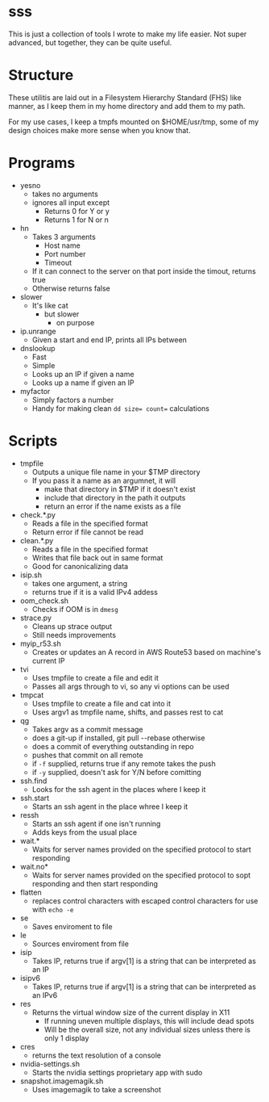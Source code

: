 # sss

This is just a collection of tools I wrote to make my life easier. 
Not super advanced, but together, they can be quite useful.


# Structure
These utilitis are laid out in a Filesystem Hierarchy Standard (FHS) like manner, as I keep them in my home directory and add them to my path.

For my use cases, I keep a tmpfs mounted on $HOME/usr/tmp, some of my design choices make more sense when you know that.

# Programs
- yesno
  - takes no arguments
  - ignores all input except
    - Returns 0 for Y or y
    - Returns 1 for N or n
- hn
  - Takes 3 arguments
    - Host name
    - Port number
    - Timeout
  - If it can connect to the server on that port inside the timout, returns true
  - Otherwise returns false
- slower
  - It's like cat
    - but slower
      - on purpose
- ip.unrange
  - Given a start and end IP, prints all IPs between
- dnslookup
  - Fast
  - Simple
  - Looks up an IP if given a name
  - Looks up a name if given an IP
- myfactor
  - Simply factors a number
  - Handy for making clean `dd size= count=` calculations

# Scripts

- tmpfile
  - Outputs a unique file name in your $TMP directory
  - If you pass it a name as an argumnet, it will 
    - make that directory in $TMP if it doesn't exist
    - include that directory in the path it outputs
    - return an error if the name exists as a file
- check.*.py
  - Reads a file in the specified format
  - Return error if file cannot be read
- clean.*.py
  - Reads a file in the specified format
  - Writes that file back out in same format
  - Good for canonicalizing data
- isip.sh
  - takes one argument, a string
  - returns true if it is a valid IPv4 addess
- oom_check.sh
  - Checks if OOM is in `dmesg`
- strace.py
  - Cleans up strace output
  - Still needs improvements
- myip_r53.sh
  - Creates or updates an A record in AWS Route53 based on machine's current IP
- tvi
  - Uses tmpfile to create a file and edit it
  - Passes all args through to vi, so any vi options can be used
- tmpcat
  - Uses tmpfile to create a file and cat into it
  - Uses argv1 as tmpfile name, shifts, and passes rest to cat
- qg
  - Takes argv as a commit message
  - does a git-up if installed, git pull --rebase otherwise
  - does a commit of everything outstanding in repo
  - pushes that commit on all remote
  - if `-f` supplied, returns true if any remote takes the push
  - if `-y` supplied, doesn't ask for Y/N before comitting
- ssh.find
  - Looks for the ssh agent in the places where I keep it
- ssh.start
  - Starts an ssh agent in the place whree I keep it
- ressh
  - Starts an ssh agent if one isn't running
  - Adds keys from the usual place
- wait.*
    - Waits for server names provided on the specified protocol to start responding
- wait.no*
    - Waits for server names provided on the specified protocol to sopt responding and then start responding
- flatten
  - replaces control characters with escaped control characters for use with `echo -e`
- se
  - Saves enviroment to file
- le
  - Sources enviroment from file
- isip
  - Takes IP, returns true if argv[1] is a string that can be interpreted as an IP
- isipv6
  - Takes IP, returns true if argv[1] is a string that can be interpreted as an IPv6
- res
  - Returns the virtual window size of the current display in X11
    - If running uneven multiple displays, this will include dead spots
    - Will be the overall size, not any individual sizes unless there is only 1 display
- cres
  - returns the text resolution of a console
- nvidia-settings.sh
  - Starts the nvidia settings proprietary app with sudo
- snapshot.imagemagik.sh
  - Uses imagemagik to take a screenshot
